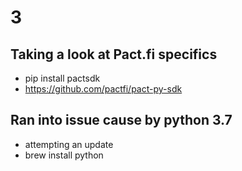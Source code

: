# 3

## Taking a look at Pact.fi specifics

- pip install pactsdk
- https://github.com/pactfi/pact-py-sdk

## Ran into issue cause by python 3.7

- attempting an update
- brew install python
